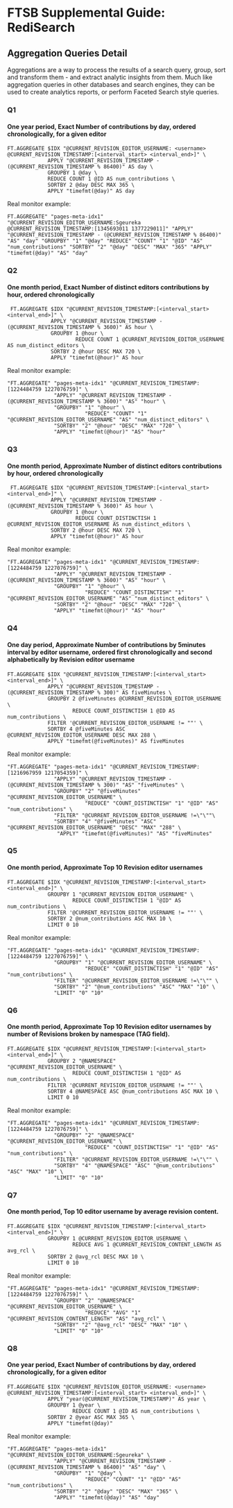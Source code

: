 # FTSB Supplemental Guide: RediSearch

## Aggregation Queries Detail

Aggregations are a way to process the results of a search query, group, sort and transform them - and extract analytic insights from them. Much like aggregation queries in other databases and search engines, they can be used to create analytics reports, or perform Faceted Search style queries.

### Q1
#### One year period, Exact Number of contributions by day, ordered chronologically, for a given editor

```
FT.AGGREGATE $IDX "@CURRENT_REVISION_EDITOR_USERNAME: <username> @CURRENT_REVISION_TIMESTAMP:[<interval_start> <interval_end>]" \
             APPLY "@CURRENT_REVISION_TIMESTAMP - (@CURRENT_REVISION_TIMESTAMP % 86400)" AS day \
             GROUPBY 1 @day \
             REDUCE COUNT 1 @ID AS num_contributions \
             SORTBY 2 @day DESC MAX 365 \
             APPLY "timefmt(@day)" AS day
```
Real monitor example: 
```
FT.AGGREGATE" "pages-meta-idx1" "@CURRENT_REVISION_EDITOR_USERNAME:Sgeureka @CURRENT_REVISION_TIMESTAMP:[1345693011 1377229011]" "APPLY" "@CURRENT_REVISION_TIMESTAMP - (@CURRENT_REVISION_TIMESTAMP % 86400)" "AS" "day" "GROUPBY" "1" "@day" "REDUCE" "COUNT" "1" "@ID" "AS" "num_contributions" "SORTBY" "2" "@day" "DESC" "MAX" "365" "APPLY" "timefmt(@day)" "AS" "day"
```


### Q2
#### One month period, Exact Number of distinct editors contributions by hour, ordered chronologically

```
 FT.AGGREGATE $IDX "@CURRENT_REVISION_TIMESTAMP:[<interval_start> <interval_end>]" \
              APPLY "@CURRENT_REVISION_TIMESTAMP - (@CURRENT_REVISION_TIMESTAMP % 3600)" AS hour \
              GROUPBY 1 @hour \
                      REDUCE COUNT 1 @CURRENT_REVISION_EDITOR_USERNAME AS num_distinct_editors \
              SORTBY 2 @hour DESC MAX 720 \
              APPLY "timefmt(@hour)" AS hour
```
Real monitor example: 
```
"FT.AGGREGATE" "pages-meta-idx1" "@CURRENT_REVISION_TIMESTAMP:[1224484759 1227076759]" \
               "APPLY" "@CURRENT_REVISION_TIMESTAMP - (@CURRENT_REVISION_TIMESTAMP % 3600)" "AS" "hour" \
               "GROUPBY" "1" "@hour" \
                         "REDUCE" "COUNT" "1" "@CURRENT_REVISION_EDITOR_USERNAME" "AS" "num_distinct_editors" \
               "SORTBY" "2" "@hour" "DESC" "MAX" "720" \
               "APPLY" "timefmt(@hour)" "AS" "hour"
```
### Q3
#### One month period, Approximate Number of distinct editors contributions by hour, ordered chronologically

```
 FT.AGGREGATE $IDX "@CURRENT_REVISION_TIMESTAMP:[<interval_start> <interval_end>]" \
              APPLY "@CURRENT_REVISION_TIMESTAMP - (@CURRENT_REVISION_TIMESTAMP % 3600)" AS hour \
              GROUPBY 1 @hour \
                      REDUCE COUNT_DISTINCTISH 1 @CURRENT_REVISION_EDITOR_USERNAME AS num_distinct_editors \
              SORTBY 2 @hour DESC MAX 720 \
              APPLY "timefmt(@hour)" AS hour
```
Real monitor example: 
```
"FT.AGGREGATE" "pages-meta-idx1" "@CURRENT_REVISION_TIMESTAMP:[1224484759 1227076759]" \
               "APPLY" "@CURRENT_REVISION_TIMESTAMP - (@CURRENT_REVISION_TIMESTAMP % 3600)" "AS" "hour" \
               "GROUPBY" "1" "@hour" \
                         "REDUCE" "COUNT_DISTINCTISH" "1" "@CURRENT_REVISION_EDITOR_USERNAME" "AS" "num_distinct_editors" \
               "SORTBY" "2" "@hour" "DESC" "MAX" "720" \
               "APPLY" "timefmt(@hour)" "AS" "hour"
```

### Q4
#### One day period, Approximate Number of contributions by 5minutes interval by editor username, ordered first chronologically and second alphabetically by Revision editor username

```
FT.AGGREGATE $IDX "@CURRENT_REVISION_TIMESTAMP:[<interval_start> <interval_end>]" \
             APPLY "@CURRENT_REVISION_TIMESTAMP - (@CURRENT_REVISION_TIMESTAMP % 300)" AS fiveMinutes \
             GROUPBY 2 @fiveMinutes @CURRENT_REVISION_EDITOR_USERNAME \
                     REDUCE COUNT_DISTINCTISH 1 @ID AS num_contributions \
             FILTER '@CURRENT_REVISION_EDITOR_USERNAME != ""' \
             SORTBY 4 @fiveMinutes ASC @CURRENT_REVISION_EDITOR_USERNAME DESC MAX 288 \
             APPLY "timefmt(@fiveMinutes)" AS fiveMinutes
```
Real monitor example: 
```
"FT.AGGREGATE" "pages-meta-idx1" "@CURRENT_REVISION_TIMESTAMP:[1216967959 1217054359]" \
               "APPLY" "@CURRENT_REVISION_TIMESTAMP - (@CURRENT_REVISION_TIMESTAMP % 300)" "AS" "fiveMinutes" \
               "GROUPBY" "2" "@fiveMinutes" "@CURRENT_REVISION_EDITOR_USERNAME" \
                         "REDUCE" "COUNT_DISTINCTISH" "1" "@ID" "AS" "num_contributions" \
               "FILTER" "@CURRENT_REVISION_EDITOR_USERNAME !=\"\""\
               "SORTBY" "4" "@fiveMinutes" "ASC" "@CURRENT_REVISION_EDITOR_USERNAME" "DESC" "MAX" "288" \
                "APPLY" "timefmt(@fiveMinutes)" "AS" "fiveMinutes"
```

### Q5
#### One month period, Approximate Top 10 Revision editor usernames

```
FT.AGGREGATE $IDX "@CURRENT_REVISION_TIMESTAMP:[<interval_start> <interval_end>]" \
             GROUPBY 1 "@CURRENT_REVISION_EDITOR_USERNAME" \
                     REDUCE COUNT_DISTINCTISH 1 "@ID" AS num_contributions \
             FILTER '@CURRENT_REVISION_EDITOR_USERNAME != ""' \
             SORTBY 2 @num_contributions ASC MAX 10 \
             LIMIT 0 10
```
Real monitor example: 
```
"FT.AGGREGATE" "pages-meta-idx1" "@CURRENT_REVISION_TIMESTAMP:[1224484759 1227076759]" \
               "GROUPBY" "1" "@CURRENT_REVISION_EDITOR_USERNAME" \
                         "REDUCE" "COUNT_DISTINCTISH" "1" "@ID" "AS" "num_contributions" \
               "FILTER" "@CURRENT_REVISION_EDITOR_USERNAME !=\"\"" \
               "SORTBY" "2" "@num_contributions" "ASC" "MAX" "10" \
               "LIMIT" "0" "10"
```


### Q6
#### One month period, Approximate Top 10 Revision editor usernames by number of Revisions broken by namespace (TAG field).

```
FT.AGGREGATE $IDX "@CURRENT_REVISION_TIMESTAMP:[<interval_start> <interval_end>]" \
             GROUPBY 2 "@NAMESPACE" "@CURRENT_REVISION_EDITOR_USERNAME" \
                     REDUCE COUNT_DISTINCTISH 1 "@ID" AS num_contributions \
             FILTER '@CURRENT_REVISION_EDITOR_USERNAME != ""' \
             SORTBY 4 @NAMESPACE ASC @num_contributions ASC MAX 10 \
             LIMIT 0 10
```
Real monitor example: 
```
"FT.AGGREGATE" "pages-meta-idx1" "@CURRENT_REVISION_TIMESTAMP:[1224484759 1227076759]" \
               "GROUPBY" "2" "@NAMESPACE" "@CURRENT_REVISION_EDITOR_USERNAME" \
                         "REDUCE" "COUNT_DISTINCTISH" "1" "@ID" "AS" "num_contributions" \
               "FILTER" "@CURRENT_REVISION_EDITOR_USERNAME !=\"\"" \
               "SORTBY" "4" "@NAMESPACE" "ASC" "@num_contributions" "ASC" "MAX" "10" \
               "LIMIT" "0" "10"
```

### Q7
#### One month period, Top 10 editor username by average revision content.

```
FT.AGGREGATE $IDX "@CURRENT_REVISION_TIMESTAMP:[<interval_start> <interval_end>]" \
             GROUPBY 1 @CURRENT_REVISION_EDITOR_USERNAME \
                     REDUCE AVG 1 @CURRENT_REVISION_CONTENT_LENGTH AS avg_rcl \
             SORTBY 2 @avg_rcl DESC MAX 10 \
             LIMIT 0 10
```
Real monitor example: 
```
"FT.AGGREGATE" "pages-meta-idx1" "@CURRENT_REVISION_TIMESTAMP:[1224484759 1227076759]" \
               "GROUPBY" "2" "@NAMESPACE" "@CURRENT_REVISION_EDITOR_USERNAME" \
                         "REDUCE" "AVG" "1" "@CURRENT_REVISION_CONTENT_LENGTH" "AS" "avg_rcl" \
               "SORTBY" "2" "@avg_rcl" "DESC" "MAX" "10" \
               "LIMIT" "0" "10"
```


### Q8
#### One year period, Exact Number of contributions by day, ordered chronologically, for a given editor

```
FT.AGGREGATE $IDX "@CURRENT_REVISION_EDITOR_USERNAME: <username> @CURRENT_REVISION_TIMESTAMP:[<interval_start> <interval_end>]" \
             APPLY "year(@CURRENT_REVISION_TIMESTAMP)" AS year \
             GROUPBY 1 @year \
                     REDUCE COUNT 1 @ID AS num_contributions \
             SORTBY 2 @year ASC MAX 365 \
             APPLY "timefmt(@day)" 

```
Real monitor example: 
```
"FT.AGGREGATE" "pages-meta-idx1" "@CURRENT_REVISION_EDITOR_USERNAME:Sgeureka" \
               "APPLY" "@CURRENT_REVISION_TIMESTAMP - (@CURRENT_REVISION_TIMESTAMP % 86400)" "AS" "day" \
               "GROUPBY" "1" "@day" \
                         "REDUCE" "COUNT" "1" "@ID" "AS" "num_contributions" \
               "SORTBY" "2" "@day" "DESC" "MAX" "365" \
               "APPLY" "timefmt(@day)" "AS" "day"
 ```
